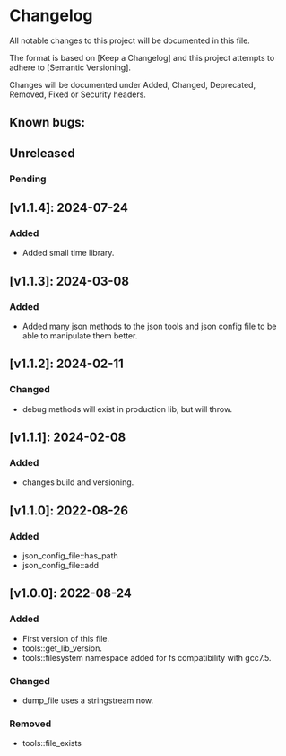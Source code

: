 # Changelog

All notable changes to this project will be documented in this file.

The format is based on [Keep a Changelog] and this project attempts to adhere to [Semantic Versioning].

Changes will be documented under Added, Changed, Deprecated, Removed, Fixed or Security headers.

## Known bugs:

## Unreleased
### Pending

## [v1.1.4]: 2024-07-24
### Added
- Added small time library.

## [v1.1.3]: 2024-03-08
### Added
- Added many json methods to the json tools and json config file to be able to manipulate them better.

## [v1.1.2]: 2024-02-11
### Changed
- debug methods will exist in production lib, but will throw.

## [v1.1.1]: 2024-02-08
### Added
- changes build and versioning.

## [v1.1.0]: 2022-08-26
### Added
- json_config_file::has_path
- json_config_file::add

## [v1.0.0]: 2022-08-24
### Added
- First version of this file.
- tools::get_lib_version.
- tools::filesystem namespace added for fs compatibility with gcc7.5.

### Changed
- dump_file uses a stringstream now.

### Removed
- tools::file_exists
